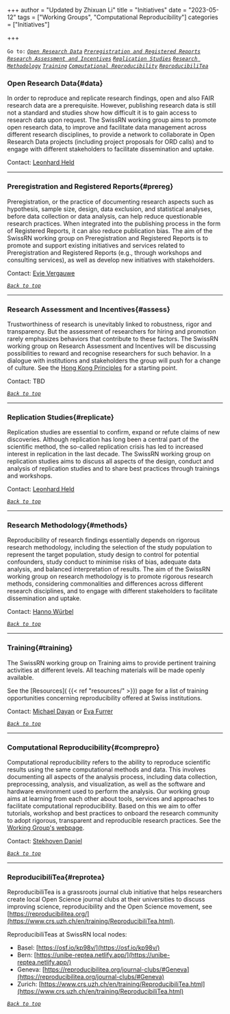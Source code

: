 +++
author = "Updated by Zhixuan Li"
title = "Initiatives"
date = "2023-05-12"
tags = ["Working Groups", "Computational Reproducibility"]
categories = ["Initiatives"]

+++

`Go to:` [*`Open Research Data`*](#data) [*`Preregistration and Registered Reports`*](#prereg) [*`Research Assessment and Incentives`*](#assess) [*`Replication Studies`*](#replicate) [*`Research Methodology`*](#methods) [*`Training`*](#training) [*`Computational Reproducibility`*](#comprepro) [*`ReproducibiliTea`*](#reprotea) 


### Open Research Data{#data}

In order to reproduce and replicate research findings, open and also FAIR research data are a prerequisite. However, publishing research data is still not a standard and studies show how difficult it is to gain access to research data upon request. The SwissRN working group aims to promote open research data, to improve and facilitate data management across different research disciplines, to provide a network to collaborate in Open Research Data projects (including project proposals for ORD calls) and to engage with different stakeholders to facilitate dissemination and uptake.

Contact: [Leonhard Held](mailto:leonhard.held@uzh.ch)

---

### Preregistration and Registered Reports{#prereg}
Preregistration, or the practice of documenting research aspects such as hypothesis, sample size, design, data exclusion, and statistical analyses, before data collection or data analysis, can help reduce questionable research practices. When integrated into the publishing process in the form of Registered Reports, it can also reduce publication bias. The aim of the SwissRN working group on Preregistration and Registered Reports is to promote and support existing initiatives and services related to Preregistration and Registered Reports (e.g., through workshops and consulting services), as well as develop new initiatives with stakeholders.

Contact: [Evie Vergauwe](mailto:Evie.Vergauwe@unige.ch)

[*`Back to top`*](#)

---

### Research Assessment and Incentives{#assess}
Trustworthiness of research is unevitably linked to robustness, rigor and transparency. But the assessment of researchers for hiring and promotion rarely emphasizes behaviors that contribute to these factors. The SwissRN working group on Research Assessment and Incentives will be discussing possibilities to reward and recognise researchers for such behavior. In a dialogue with institutions and stakeholders the group will push for a change of culture. See the [Hong Kong Principles](https://doi.org/10.1371/journal.pbio.3000737) for a starting point.

Contact: TBD

[*`Back to top`*](#)

---

### Replication Studies{#replicate}
Replication studies are essential to confirm, expand or refute claims of new discoveries. Although replication has long been a central part of the scientific method, the so-called replication crisis has led to increased interest in replication in the last decade. The SwissRN working group on replication studies aims to discuss all aspects of the
design, conduct and analysis of replication studies and to share best practices through trainings and workshops.

Contact: [Leonhard Held](mailto:leonhard.held@uzh.ch)

[*`Back to top`*](#)

---

### Research Methodology{#methods}
Reproducibility of research findings essentially depends on rigorous research methodology, including the selection of the study population to represent the target population, study design to control for potential confounders, study conduct to minimise risks of bias, adequate data analysis, and balanced interpretation of results. The aim of the SwissRN working group on research methodology is to promote rigorous research methods, considering commonalities and differences across different research disciplines, and to engage with different stakeholders to facilitate dissemination and uptake.

Contact: [Hanno Würbel](mailto:hanno.wuerbel@vetsuisse.unibe.ch)

[*`Back to top`*](#)

---

### Training{#training}
The SwissRN working group on Training aims to provide pertinent training activities at different levels. All teaching materials will be made openly available. 

See the [Resources]( {{< ref "resources/" >}}) page for a list of training opportunities concerning reproducibility offered at Swiss institutions.

Contact: [Michael Dayan](mailto:michael.dayan@fcbg.ch) or [Eva Furrer](mailto:eva.furrer@uzh.ch)

[*`Back to top`*](#)

---

### Computational Reproducibility{#comprepro}
Computational reproducibility refers to the ability to reproduce scientific results using the same computational methods and data. This involves documenting all aspects of the analysis process, including data collection, preprocessing, analysis, and visualization, as well as the software and hardware environment used to perform the analysis. Our working group aims at learning from each other about tools, services and approaches to facilitate computational reproducibility. Based on this we aim to offer tutorials, workshop and best practices to onboard the research community to adopt rigorous, transparent and reproducible research practices. See the [Working Group's webpage](https://www.swissrn.org/computational/).
 
Contact: [Stekhoven Daniel](mailto:stekhoven@nexus.ethz.ch)

[*`Back to top`*](#)

---

### ReproducibiliTea{#reprotea}
ReproducibiliTea is a grassroots journal club initiative that helps researchers create local Open Science journal clubs at their universities to discuss improving science, reproducibility and the Open Science movement, see [https://reproducibilitea.org/](https://www.crs.uzh.ch/en/training/ReproducibiliTea.html).

ReproducibiliTeas at SwissRN local nodes: 
* Basel: [https://osf.io/kp98v/](https://osf.io/kp98v/)
* Bern: [https://unibe-reptea.netlify.app/](https://unibe-reptea.netlify.app/)
* Geneva: [https://reproducibilitea.org/journal-clubs/#Geneva](https://reproducibilitea.org/journal-clubs/#Geneva)
* Zurich: [https://www.crs.uzh.ch/en/training/ReproducibiliTea.html](https://www.crs.uzh.ch/en/training/ReproducibiliTea.html)

[*`Back to top`*](#)

